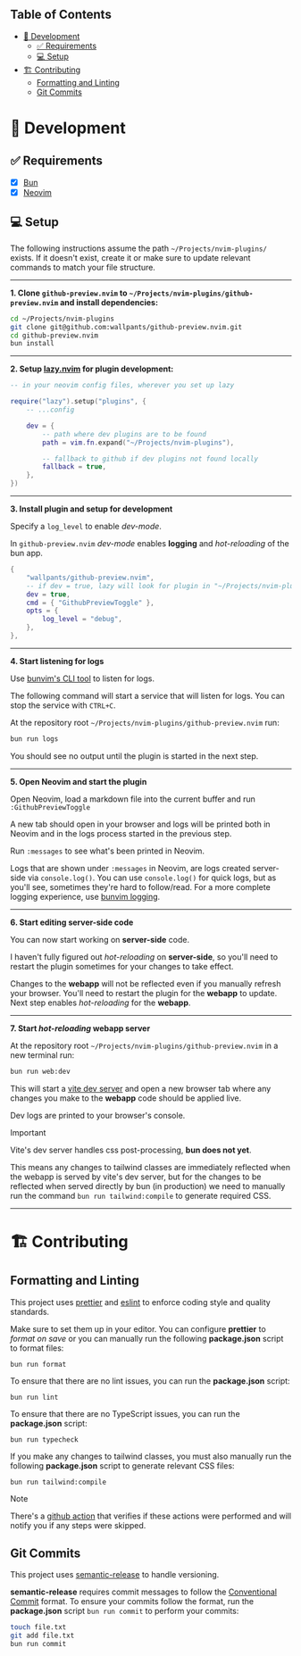 ## Table of Contents

- [👷 Development](#-development)
  - [✅ Requirements](#-requirements)
  - [💻 Setup](#-setup)
- [🏗️ Contributing](#%EF%B8%8F-contributing)
  - [Formatting and Linting](#formatting-and-linting)
  - [Git Commits](#git-commits)

# 👷 Development

## ✅ Requirements

- [x] [Bun](https://bun.sh)
- [x] [Neovim](https://neovim.io)

## 💻 Setup

The following instructions assume the path `~/Projects/nvim-plugins/` exists.
If it doesn't exist, create it or make sure to update relevant commands to
match your file structure.

---

**1. Clone `github-preview.nvim` to `~/Projects/nvim-plugins/github-preview.nvim`
and install dependencies:**

```sh
cd ~/Projects/nvim-plugins
git clone git@github.com:wallpants/github-preview.nvim.git
cd github-preview.nvim
bun install
```

---

**2. Setup [lazy.nvim](https://github.com/folke/lazy.nvim) for plugin development:**

```lua
-- in your neovim config files, wherever you set up lazy

require("lazy").setup("plugins", {
    -- ...config

    dev = {
        -- path where dev plugins are to be found
        path = vim.fn.expand("~/Projects/nvim-plugins"),

        -- fallback to github if dev plugins not found locally
        fallback = true,
    },
})
```

---

**3. Install plugin and setup for development**

Specify a `log_level` to enable _dev-mode_.

In `github-preview.nvim` _dev-mode_ enables **logging** and _hot-reloading_ of the bun app.

```lua
{
    "wallpants/github-preview.nvim",
    -- if dev = true, lazy will look for plugin in "~/Projects/nvim-plugins"
    dev = true,
    cmd = { "GithubPreviewToggle" },
    opts = {
        log_level = "debug",
    },
},
```

---

**4. Start listening for logs**

Use [bunvim's CLI tool](https://github.com/wallpants/bunvim#console) to listen for logs.

The following command will start a service that will listen for logs.
You can stop the service with `CTRL+C`.

At the repository root `~/Projects/nvim-plugins/github-preview.nvim` run:

```sh
bun run logs
```

You should see no output until the plugin is started in the next step.

---

**5. Open Neovim and start the plugin**

Open Neovim, load a markdown file into the current buffer and run `:GithubPreviewToggle`

A new tab should open in your browser and logs will be printed both in Neovim and in the
logs process started in the previous step.

Run `:messages` to see what's been printed in Neovim.

Logs that are shown under `:messages` in Neovim, are logs created server-side via
`console.log()`. You can use `console.log()` for quick logs, but as you'll see,
sometimes they're hard to follow/read. For a more complete logging experience, use
[bunvim logging](https://github.com/wallpants/bunvim#%EF%B8%8F-logging).

---

**6. Start editing server-side code**

You can now start working on **server-side** code.

I haven't fully figured out _hot-reloading_ on **server-side**, so you'll need to
restart the plugin sometimes for your changes to take effect.

Changes to the **webapp** will not be reflected even if you manually refresh
your browser. You'll need to restart the plugin for the **webapp** to update.
Next step enables _hot-reloading_ for the **webapp**.

---

**7. Start _hot-reloading_ webapp server**

At the repository root `~/Projects/nvim-plugins/github-preview.nvim` in a new terminal run:

```sh
bun run web:dev
```

This will start a [vite dev server](https://vitejs.dev/) and open a new browser
tab where any changes you make to the **webapp** code should be applied live.

Dev logs are printed to your browser's console.

> [!IMPORTANT]
> Vite's dev server handles css post-processing, <strong>bun does not yet</strong>.
>
> This means any changes to tailwind classes are immediately reflected when
> the webapp is served by vite's dev server, but for the changes to be reflected
> when served directly by bun (in production) we need to manually run the command
> `bun run tailwind:compile` to generate required CSS.

---

# 🏗️ Contributing

## Formatting and Linting

This project uses [prettier](https://prettier.io/) and [eslint](https://eslint.org/)
to enforce coding style and quality standards.

Make sure to set them up in your editor. You can configure **prettier** to
_format on save_ or you can manually run the following **package.json**
script to format files:

```
bun run format
```

To ensure that there are no lint issues, you can run the **package.json** script:

```
bun run lint
```

To ensure that there are no TypeScript issues, you can run the **package.json** script:

```
bun run typecheck
```

If you make any changes to tailwind classes, you must also manually run the
following **package.json** script to generate relevant CSS files:

```
bun run tailwind:compile
```

> [!NOTE]
> There's a [github action](https://github.com/wallpants/github-preview.nvim/blob/main/.github/workflows/release.yml)
> that verifies if these actions were performed and will notify you if any steps were skipped.

## Git Commits

This project uses [semantic-release](https://github.com/semantic-release/semantic-release) to handle versioning.

**semantic-release** requires commit messages to follow the
[Conventional Commit](https://www.conventionalcommits.org/en/v1.0.0/) format. To ensure your commits
follow the format, run the **package.json** script `bun run commit` to perform your commits:

```sh
touch file.txt
git add file.txt
bun run commit
```
